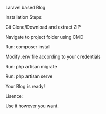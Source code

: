 Laravel based Blog

Installation Steps:

Git Clone/Download and extract ZIP

Navigate to project folder using CMD

Run: composer install

Modify .env file according to your credentials

Run: php artisan migrate

Run: php artisan serve

Your Blog is ready!

Lisence:

Use it however you want.
